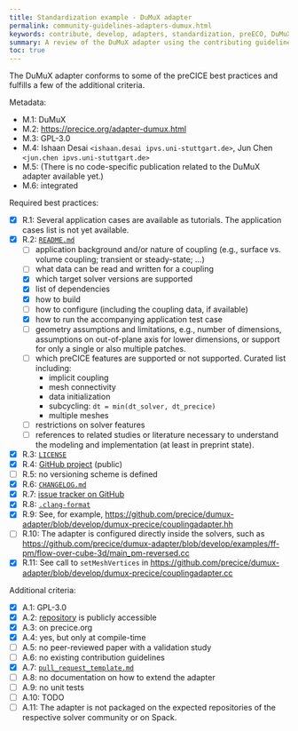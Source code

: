 ```yaml
---
title: Standardization example - DuMuX adapter
permalink: community-guidelines-adapters-dumux.html
keywords: contribute, develop, adapters, standardization, preECO, DuMuX
summary: A review of the DuMuX adapter using the contributing guidelines. This is a work-in-progress that will eventually be moved.
toc: true
---
```


The DuMuX adapter conforms to some of the preCICE best practices and fulfills a few of the additional criteria.

Metadata:

- M.1: DuMuX
- M.2: https://precice.org/adapter-dumux.html
- M.3: GPL-3.0
- M.4: Ishaan Desai `<ishaan.desai ipvs.uni-stuttgart.de>`, Jun Chen `<jun.chen ipvs.uni-stuttgart.de>`
- M.5: (There is no code-specific publication related to the DuMuX adapter available yet.)
- M.6: integrated

Required best practices:

- [x] R.1: Several application cases are available as tutorials. The application cases list is not yet available.
- [x] R.2: [`README.md`](https://github.com/precice/dumux-adapter/blob/develop/README.md)
  - [ ] application background and/or nature of coupling (e.g., surface vs. volume coupling; transient or steady-state; ...)
  - [ ] what data can be read and written for a coupling
  - [x] which target solver versions are supported
  - [x] list of dependencies
  - [x] how to build
  - [ ] how to configure (including the coupling data, if available)
  - [x] how to run the accompanying application test case
  - [ ] geometry assumptions and limitations, e.g., number of dimensions, assumptions on out-of-plane axis for lower dimensions, or support for only a single or also multiple patches.
  - [ ] which preCICE features are supported or not supported. Curated list including:
    - implicit coupling
    - mesh connectivity
    - data initialization
    - subcycling: `dt = min(dt_solver, dt_precice)`
    - multiple meshes
  - [ ] restrictions on solver features
  - [ ] references to related studies or literature necessary to understand the modeling and implementation (at least in preprint state).
- [x] R.3: [`LICENSE`](https://github.com/precice/dumux-adapter/blob/develop/LICENSE)
- [x] R.4: [GitHub project](https://github.com/precice/dumux-adapter) (public)
- [ ] R.5: no versioning scheme is defined
- [x] R.6: [`CHANGELOG.md`](https://github.com/precice/dumux-adapter/blob/develop/CHANGELOG.md)
- [x] R.7: [issue tracker on GitHub](https://github.com/precice/dumux-adapter/issues)
- [x] R.8: [`.clang-format`](https://github.com/precice/dumux-adapter/blob/develop/.clang-format)
- [x] R.9: See, for example, https://github.com/precice/dumux-adapter/blob/develop/dumux-precice/couplingadapter.hh
- [ ] R.10: The adapter is configured directly inside the solvers, such as https://github.com/precice/dumux-adapter/blob/develop/examples/ff-pm/flow-over-cube-3d/main_pm-reversed.cc
- [x] R.11: See call to `setMeshVertices` in https://github.com/precice/dumux-adapter/blob/develop/dumux-precice/couplingadapter.cc

Additional criteria:

- [x] A.1: GPL-3.0
- [x] A.2: [repository](https://github.com/precice/dumux-adapter) is publicly accessible
- [x] A.3: on precice.org
- [x] A.4: yes, but only at compile-time
- [ ] A.5: no peer-reviewed paper with a validation study
- [ ] A.6: no existing contribution guidelines
- [x] A.7: [`pull_request_template.md`](https://github.com/precice/dumux-adapter/blob/develop/.github/pull_request_template.md)
- [ ] A.8: no documentation on how to extend the adapter
- [ ] A.9: no unit tests
- [ ] A.10: TODO
- [ ] A.11: The adapter is not packaged on the expected repositories of the respective solver community or on Spack.
